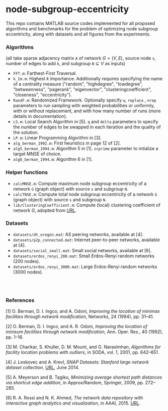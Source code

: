 # node-subgroup-eccentricity

This repo contains MATLAB source codes implemented for all proposed algorithms and benchmarks for the problem of optimizing node subgroup eccentricity, along with datasets and all figures from the experiments.


### Algorithms

(all take sparse adjacency matrix `A` of network $G=(V,E)$, source node `s`, number of edges to add `k`, and subgroup `N`$\subseteq V$ as inputs)
- `FFT.m`: Farthest-First Traversal.
- `k_Im.m`: Highest $k$ Importance. Additionally requires specifying the name of a centrality measure ("random", "highdegree", "lowdegree", "betweenness", "pagerank", "eigenvector", "clusteringcoefficient", "closeness", "eccentricity").
- `RandF.m`: Randomized Framework. Optionally specify `w`, `replace` , `nrep` parameters to run sampling with weighted probabilities or uniformly, with or without replacement, and with how many number of runs (more details in documentation).
- `LS.m`: Local Search Algorithm in [5]. `q` and `delta` parameters to specify the number of edges to be swapped in each iteration and the quality of the solution.
- `LP.m`: Linear Programming Algorithm in [3].
- `alg_berman_1992.m`: First heuristics in page 12 of [2].
- `alg5_berman_1994.m`: Algorithm 5 in [1]. `zcprime` parameter to intialize a target MNSE of choice.
- `alg6_berman_1994.m`: Algorithm 6 in [1].

### Helper functions
- `calcMNSE.m`: Compute maximum node subgroup eccentricity of a network `G` (graph object) with source `s` and subgroup `N`.
- `calcTNSE.m`: Compute total node subgroup eccentricity of a network `G` (graph object) with source `s` and subgroup `N`.
- `lib/ClusteringCoefficient.m`: Compute (local) clustering coefficient of network $G$, adopted from [URL](https://www.mathworks.com/matlabcentral/mlc-downloads/downloads/submissions/45734/versions/1/previews/cnm/avgClusteringCoefficient.m/index.html).

### Datasets
- `datasets/dt_oregon.mat`: AS peering networks, available at [4].
- `datasets/p2p_connected.mat`: Internet peer-to-peer networks, available at [4].
- `datasets/social_small.mat`: Small social networks, available at [6].
- `datasets/erdos_renyi_200.mat`: Small Erdos-Renyi random networks (200 nodes).
- `datasets/erdos_renyi_3000.mat`: Large Erdos-Renyi random networks (3000 nodes).

<br/><br/>


### References

[1] O. Berman, D. I. Ingco, and A. Odoni, _Improving the location of minimax facilities through network modification_, Networks, 24 (1994), pp. 31–41.

[2] O. Berman, D. I. Ingco, and A. R. Odoni, _Improving the location of minisum facilities through network modification_, Ann. Oper. Res., 40 (1992), pp. 1–16.

[3] M. Charikar, S. Khuller, D. M. Mount, and G. Narasimhan, _Algorithms for facility location problems with outliers_, in SODA, vol. 1, 2001, pp. 642–651.

[4] J. Leskovec and A. Krevl, _SNAP Datasets: Stanford large network dataset collection_. [URL](http://snap.stanford.edu/data/), June 2014.

[5] A. Meyerson and B. Tagiku, _Minimizing average shortest path distances via shortcut edge addition_, in Approx/Random, Springer, 2009, pp. 272–285.

[6] R. A. Rossi and N. K. Ahmed, _The network data repository with interactive graph analytics and visualization_, in AAAI, 2015. [URL](https://networkrepository.com/).
